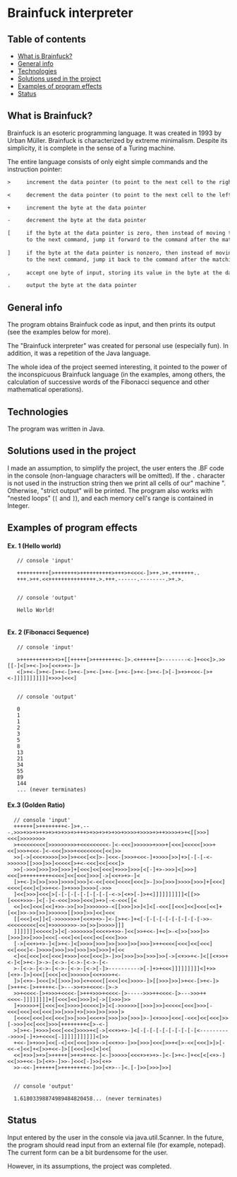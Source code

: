 # Brainfuck interpreter

## Table of contents
* [What is Brainfuck?](#what-is-brainfuck?)
* [General info](#general-info)
* [Technologies](#technologies)
* [Solutions used in the project](#solutions-used-in-the-projects)
* [Examples of program effects](#examples-of-program-effects)
* [Status](#status)

## What is Brainfuck? <a name="what-is-brainfuck?"></a>
Brainfuck is an esoteric programming language. It was created in 1993 by Urban Müller. Brainfuck is characterized by extreme minimalism.
Despite its simplicity, it is complete in the sense of a Turing machine.

The entire language consists of only eight simple commands and the instruction pointer:

```txt
>     increment the data pointer (to point to the next cell to the right)

<     decrement the data pointer (to point to the next cell to the left)

+     increment the byte at the data pointer

-     decrement the byte at the data pointer

[     if the byte at the data pointer is zero, then instead of moving the instruction pointer forward 
      to the next command, jump it forward to the command after the matching ] command
      
]     if the byte at the data pointer is nonzero, then instead of moving the instruction pointer forward 
      to the next command, jump it back to the command after the matching [ command
      
,     accept one byte of input, storing its value in the byte at the data pointer

.     output the byte at the data pointer
```

## General info
The program obtains Brainfuck code as input, and then prints its output (see the examples below for more).

The "Brainfuck interpreter" was created for personal use (especially fun). In addition, it was a repetition of the Java language.

The whole idea of the project seemed interesting, it pointed to the power of the inconspicuous Brainfuck language (in the examples, among others, the calculation of successive words of the Fibonacci sequence and other mathematical operations).

## Technologies
The program was written in Java. 

## Solutions used in the project <a name="solutions-used-in-the-projects"></a>
I made an assumption, to simplify the project, the user enters the .BF code in the console (non-language characters will be omitted). 
If the `.` character is not used in the instruction string then we print all cells of our" machine ". Otherwise, "strict output" will be printed.
The program also works with "nested loops" (`[` and `]`), and each memory cell's range is contained in Integer.

## Examples of program effects

#### Ex. 1 (Hello world)
```BF
   // console 'input'
   
   ++++++++++[>+++++++>++++++++++>+++>+<<<<-]>++.>+.+++++++..
   +++.>++.<<+++++++++++++++.>.+++.------.--------.>+.>.
   
   
   // console 'output'
   
   Hello World!
   
```
#### Ex. 2 (Fibonacci Sequence)
```BF
   // console 'input'
   
   >++++++++++>+>+[[+++++[>++++++++<-]>.<++++++[>--------<-]+<<<]>.>>[[-]<[>+<-]>>[<<+>+>-]>
   <[>+<-[>+<-[>+<-[>+<-[>+<-[>+<-[>+<-[>+<-[>+<-[>[-]>+>+<<<-[>+<-]]]]]]]]]]]+>>>]<<<]
   
   
   // console 'output'
   
   0
   1
   1
   2
   3
   5
   8
   13
   21
   34
   55
   89
   144
   ... (never terminates)
```

#### Ex.3 (Golden Ratio)
```BF
  // console 'input'
  ++++++[>++++++++<-]>+.---.>>>+>>+>++>+>+>+>>+>+++>+>>+>+>+>>+>>>>+>>>>+>++>>>>+>+<[[>>>]<<<[>>>>>>>>
  >+<<<<<<<<[>>>>>>>>>+<<<<<<<<<-]<-<<<]>>>>>>+>>>+[<<<]<<<<<[>>>+<<[>>>+<<<-]<-<<<]>>>+<<<<<<<<[<<]>>
  >>[->[<<<+>>>>[>>]>+<<<[<<]>-]<<<-[>>>+<<<-]+>>>>[>>]+>[-[-[-<->>>>>>[[>>>]>>]<<<<<[>+<-<<<]<<[<<<]>
  >>[->>>[>>>]>>[>>>]+[<<<]<<[<<<]+>>>]>>>[<[-]+>->>>]<[>>>]<<<[>+++++++++<<<<]<<[<<<]>>>[->[<<+>+>-]<
  [>+<-]>[>>[>>>]>>>>[>>>]<-<<[<<<]<<<<[<<<]>-]>>[>>>]>>>>[>>>]+[<<<]<<<<[<<<]<[>>+<<-]>+>>>]>>>>[->>>
  ]<<[>>>]<<<[>[-[-[-[-[-[-[-[-[-<->[<+>[-]>+<]]]]]]]]]]<[[>>[<<<+>>>-]<[-]<-<<<]>>>]<<<]>+>[-<-<<<[[<
  <<]<<]<<<[<<]+>>->>[>>]>>>>>>>-<[[>>>]>>]<]<[-<<<[[<<<]<<]<<<[<<]+[<<]>>->>[>>]>>>>>>[[>>>]>>]<<]<<<
  [[<<<]<<]]<[->>>>>>>+[<<+>+>-]<-[>+<-]+<[-[-[-[-[-[-[-[-[-[->>-<<<<<<<<<[<<]+>>>>>>>>->>[>>]>>>>>]]]
  ]]]]]]]<<<<<]>]<[->>>>>>>[<<<+>+>>-]<<[>>+<<-]+<[>-<[>>[>>>]>>[>>>]>>[>>>]<<<[-<<<]<<[<<<]<<[<<<]>>>
  [->[<<+>+>-]<[>+<-]<[>>>>[>>>]>>[>>>]>>[>>>]>++<<<<[<<<]<<[<<<]<<[<<<]<-]>>>>[>>>]>>[>>>]>>[>>>]+[<<
  <]<<[<<<]<<[<<<]+>>>]<<<[<<<]>-]>>[>>>]>>[>>>]>>[->[<+>>+<-]<[[<+>>+<-]<[>+<-]>->-[<->-[<->-[<->-[<-
  >-[<->-[<->-[<->-[<->-[<->[-]>---------->[-]+>+<<<]]]]]]]]]<]+>>[<+>-]>]<<<[[<<<]<<]>>>>>>[<<+>>>+<-
  ]>[<+>-]<<<[>[[>>>]>>]<+<<<<[[<<<]<<]>>>>-]>[[>>>]>>]>+<<-[>+<-]>[>+++<-[>+++++<-[>--->>+>+<<<<-[>->
  >>+<<<<-[>+>>>+<<<<-[>+++>>>+<<<<-[>----->>>++<<<<-[>--->>>++<<<<-]]]]]]]]+[[<<<]<<]>>>]>[->[[>>>]>>
  ]+>>>>>+[[<<<]<<]>>>>]<<<<<]>]<[->>>>>>[[>>>]>>]<<<<<[<<<]>>>[-<<<[<<<]<<[<<<]>>[>>>]+>[>>>]>>[>>>]>
  [<<<<[<<<]<<[<<<]>>[>>>]<<<+>[>>>]>>[>>>]>-]<+>>>]<<<[-<<<]<<[<<<]>>[->>>]<<[<<<]>>>[++++++++<[>-<-]
  >[>+<-]+>>>]<<<[<<<]>>>>+<[->[<<+>+>-]<[-[-[-[-[-[-[-[-[-[<---------->>>>[-]+>+<<<<[-]]]]]]]]]]]<[>>
  +<<-]>+>>>]<<[-<]<<[<<<]>>>->[<<+>>-]>>[>>>]<<<[>>+<[>-<<[<<<]>]>[-<<-<]<<]+<[>>+<<-]>[[<<<]<<]<]<<[
  <<]+>>]>+>[>+++++[>++>++<<-]<-]>>>>>[<<<+>+>+>-]<-[>+<-]+<<[<[<+>-]<<[>>+<<-]>[<+>-]>>-]<<<[-]>>[<+>
  >>-<<-]++++++[>++++++++<-]>>[<+>--]<.[-]>>[>>>]>>]
  
  
  // console 'output'
  
  1.61803398874989484820458... (never terminates) 
  ```

## Status
Input entered by the user in the console via java.util.Scanner. In the future, the program should read input from an external file (for example, notepad). The current form can be a bit burdensome for the user.

However, in its assumptions, the project was completed.
